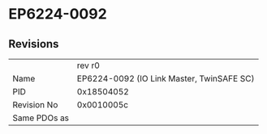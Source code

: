# EP6224-0092

## Revisions
<table>
<tr>
<td></td>
<td>rev r0</td>
</tr>
<tr>
<td>Name</td>
<td>EP6224-0092 (IO Link Master, TwinSAFE SC)</td>
</tr>
<tr>
<td>PID</td>
<td>0x18504052</td>
</tr>
<tr>
<td>Revision No</td>
<td>0x0010005c</td>
</tr>
<tr>
<td>Same PDOs as</td>
<td></td>
</tr>
</table>
